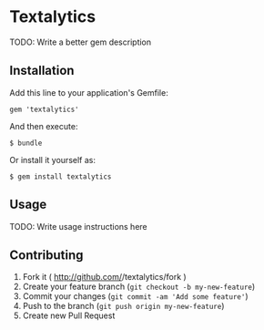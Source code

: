 # Textalytics

TODO: Write a better gem description

## Installation

Add this line to your application's Gemfile:

    gem 'textalytics'

And then execute:

    $ bundle

Or install it yourself as:

    $ gem install textalytics

## Usage

TODO: Write usage instructions here

## Contributing

1. Fork it ( http://github.com/<my-github-username>/textalytics/fork )
2. Create your feature branch (`git checkout -b my-new-feature`)
3. Commit your changes (`git commit -am 'Add some feature'`)
4. Push to the branch (`git push origin my-new-feature`)
5. Create new Pull Request
